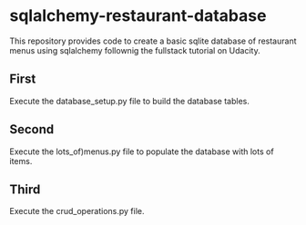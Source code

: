 # sqlalchemy-restaurant-database
This repository provides code to create a basic sqlite database of restaurant menus using sqlalchemy follownig the fullstack tutorial on Udacity.

## First

Execute the database_setup.py file to build the database tables.

## Second

Execute the lots_of)menus.py file to populate the database with lots of items. 

## Third

Execute the crud_operations.py file. 
